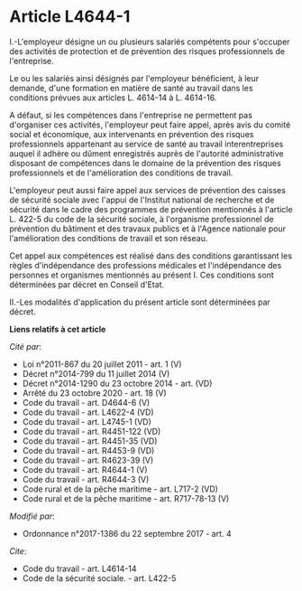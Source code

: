 # Article L4644-1

I.-L'employeur désigne un ou plusieurs salariés compétents pour s'occuper des activités de protection et de prévention des
risques professionnels de l'entreprise. 

Le ou les salariés ainsi désignés par l'employeur bénéficient, à leur demande, d'une formation en matière de santé au travail
dans les conditions prévues aux articles L. 4614-14 à L. 4614-16. 

A défaut, si les compétences dans l'entreprise ne permettent pas d'organiser ces activités, l'employeur peut faire appel,
après avis du                     comité social et économique, aux intervenants en prévention des risques professionnels
appartenant au service de santé au travail interentreprises auquel il adhère ou dûment enregistrés auprès de l'autorité
administrative disposant de compétences dans le domaine de la prévention des risques professionnels et de l'amélioration des
conditions de travail. 

L'employeur peut aussi faire appel aux services de prévention des caisses de sécurité sociale avec l'appui de l'Institut
national de recherche et de sécurité dans le cadre des programmes de prévention mentionnés à l'article L. 422-5 du code de la
sécurité sociale, à l'organisme professionnel de prévention du bâtiment et des travaux publics et à l'Agence nationale pour
l'amélioration des conditions de travail et son réseau. 

Cet appel aux compétences est réalisé dans des conditions garantissant les règles d'indépendance des professions médicales et
l'indépendance des personnes et organismes mentionnés au présent I. Ces conditions sont déterminées par décret en Conseil
d'Etat. 

II.-Les modalités d'application du présent article sont déterminées par décret.

**Liens relatifs à cet article**

_Cité par_:

  - Loi n°2011-867 du 20 juillet 2011 - art. 1 (V)
  - Décret n°2014-799 du 11 juillet 2014 (V)
  - Décret n°2014-1290 du 23 octobre 2014 - art. (VD)
  - Arrêté du 23 octobre 2020 - art. 18 (V)
  - Code du travail - art. D4644-6 (V)
  - Code du travail - art. L4622-4 (VD)
  - Code du travail - art. L4745-1 (VD)
  - Code du travail - art. R4451-122 (VD)
  - Code du travail - art. R4451-35 (VD)
  - Code du travail - art. R4453-9 (VD)
  - Code du travail - art. R4623-39 (V)
  - Code du travail - art. R4644-1 (V)
  - Code du travail - art. R4644-3 (V)
  - Code rural et de la pêche maritime - art. L717-2 (VD)
  - Code rural et de la pêche maritime - art. R717-78-13 (V)

_Modifié par_:

  - Ordonnance n°2017-1386 du 22 septembre 2017 - art. 4

_Cite_:

  - Code du travail - art. L4614-14
  - Code de la sécurité sociale. - art. L422-5
